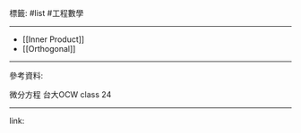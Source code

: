 標籤: #list #工程數學 

---

- [[Inner Product]]
- [[Orthogonal]]

---

參考資料:

微分方程 台大OCW class 24

---

link:

